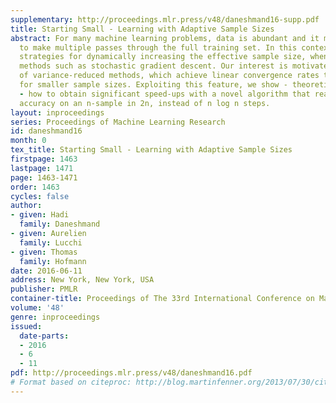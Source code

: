 ```yaml
---
supplementary: http://proceedings.mlr.press/v48/daneshmand16-supp.pdf
title: Starting Small - Learning with Adaptive Sample Sizes
abstract: For many machine learning problems, data is abundant and it may be prohibitive
  to make multiple passes through the full training set. In this context, we investigate
  strategies for dynamically increasing the effective sample size, when using iterative
  methods such as stochastic gradient descent. Our interest is motivated by the rise
  of variance-reduced methods, which achieve linear convergence rates that scale favorably
  for smaller sample sizes. Exploiting this feature, we show - theoretically and empirically
  - how to obtain significant speed-ups with a novel algorithm that reaches statistical
  accuracy on an n-sample in 2n, instead of n log n steps.
layout: inproceedings
series: Proceedings of Machine Learning Research
id: daneshmand16
month: 0
tex_title: Starting Small - Learning with Adaptive Sample Sizes
firstpage: 1463
lastpage: 1471
page: 1463-1471
order: 1463
cycles: false
author:
- given: Hadi
  family: Daneshmand
- given: Aurelien
  family: Lucchi
- given: Thomas
  family: Hofmann
date: 2016-06-11
address: New York, New York, USA
publisher: PMLR
container-title: Proceedings of The 33rd International Conference on Machine Learning
volume: '48'
genre: inproceedings
issued:
  date-parts:
  - 2016
  - 6
  - 11
pdf: http://proceedings.mlr.press/v48/daneshmand16.pdf
# Format based on citeproc: http://blog.martinfenner.org/2013/07/30/citeproc-yaml-for-bibliographies/
---
```

